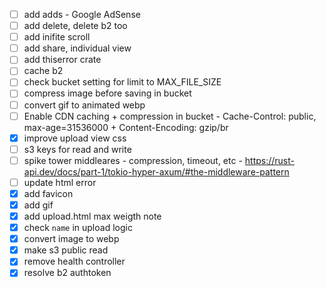 - [ ] add adds - Google AdSense
- [ ] add delete, delete b2 too
- [ ] add inifite scroll
- [ ] add share, individual view
- [ ] add thiserror crate
- [ ] cache b2
- [ ] check bucket setting for limit to MAX_FILE_SIZE
- [ ] compress image before saving in bucket
- [ ] convert gif to animated webp
- [ ] Enable CDN caching + compression  in bucket - Cache-Control: public, max-age=31536000 + Content-Encoding: gzip/br
- [x] improve upload view css
- [ ] s3 keys for read and write
- [ ] spike tower middleares - compression, timeout, etc - https://rust-api.dev/docs/part-1/tokio-hyper-axum/#the-middleware-pattern
- [ ] update html error
- [x] add favicon
- [x] add gif
- [x] add upload.html max weigth note
- [x] check `name` in upload logic
- [x] convert image to webp
- [x] make s3 public read
- [x] remove health controller
- [x] resolve b2 authtoken
